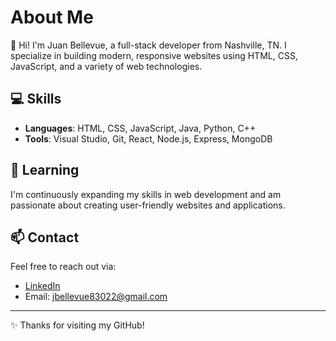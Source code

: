 # About Me

👋 Hi! I'm Juan Bellevue, a full-stack developer from Nashville, TN. I specialize in building modern, responsive websites using HTML, CSS, JavaScript, and a variety of web technologies.

## 💻 Skills

- **Languages**: HTML, CSS, JavaScript, Java, Python, C++
- **Tools**: Visual Studio, Git, React, Node.js, Express, MongoDB

## 🌱 Learning

I'm continuously expanding my skills in web development and am passionate about creating user-friendly websites and applications.

## 📫 Contact

Feel free to reach out via:

- [LinkedIn](https://www.linkedin.com/in/juanbellevue)
- Email: [jbellevue83022@gmail.com](mailto:jbellevue83022@gmail.com)

---

✨ Thanks for visiting my GitHub!
<!---
codebyjuan/codebyjuan is a ✨ special ✨ repository because its `README.md` (this file) appears on your GitHub profile.
You can click the Preview link to take a look at your changes.
--->

